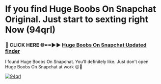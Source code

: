 # If you find Huge Boobs On Snapchat Original. Just start to sexting right Now (94qrl)

<h3>🔴 CLICK HERE 🌐==►► <a href="https://tinyurl.com/mtbk5fxa" rel="nofollow">Huge Boobs On Snapchat Updated finder</a></h3>

I found Huge Boobs On Snapchat. You'll definitely like. Just don't open Huge Boobs On Snapchat at work 😉💬

[![94qrl](https://i.imgur.com/Q8WKrnY.jpeg)](https://tinyurl.com/mtbk5fxa)
